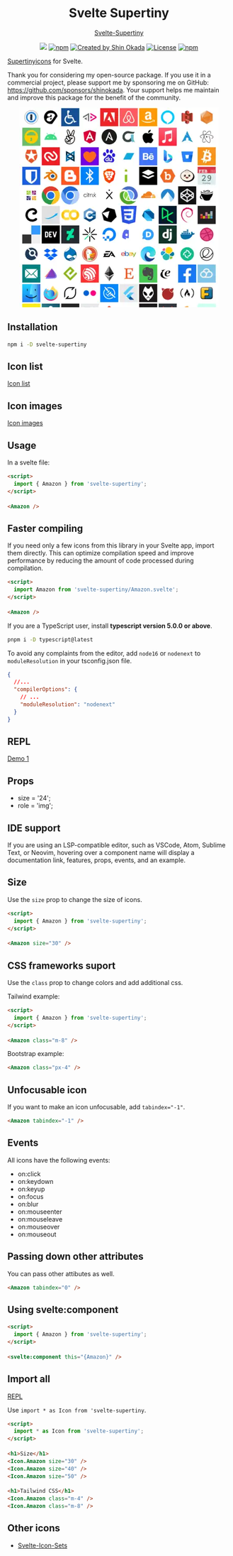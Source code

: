 <h1 align="center">Svelte Supertiny</h1>

<p align="center">
<a href="https://shinokada.github.io/svelte-supertiny">Svelte-Supertiny</a>
</p>

<p align="center">
<a href="https://github.com/sponsors/shinokada" target="_blank"><img src="https://img.shields.io/static/v1?label=Sponsor&message=%E2%9D%A4&logo=GitHub&color=%23fe8e86" height="25"></a>
<a href="https://www.npmjs.com/package/svelte-supertiny" rel="nofollow" target="_blank"><img src="https://img.shields.io/npm/v/svelte-supertiny" alt="npm" height="25"></a>
<a href="https://twitter.com/shinokada" rel="nofollow" target="_blank"><img src="https://img.shields.io/badge/created%20by-@shinokada-4BBAAB.svg" alt="Created by Shin Okada" height="25"></a>
<a href="https://opensource.org/licenses/MIT" rel="nofollow" target="_blank"><img src="https://img.shields.io/github/license/shinokada/svelte-supertiny" alt="License" height="25"></a>
<a href="https://www.npmjs.com/package/svelte-supertiny" rel="nofollow" target="_blank"><img src="https://img.shields.io/npm/dw/svelte-supertiny.svg" alt="npm" height="25"></a>
</p>

[Supertinyicons](https://github.com/edent/SuperTinyIcons) for Svelte.

Thank you for considering my open-source package. If you use it in a commercial project, please support me by sponsoring me on GitHub: https://github.com/sponsors/shinokada. Your support helps me maintain and improve this package for the benefit of the community.

<p align="center">
<img src="/static/images/svelte-supertiny-450.webp" width="450" />
</p>

## Installation

```sh
npm i -D svelte-supertiny
```

## Icon list

[Icon list](/icon-list.md)

## Icon images

[Icon images](/icon-images.md)

## Usage

In a svelte file:

```html
<script>
  import { Amazon } from 'svelte-supertiny';
</script>

<Amazon />
```

## Faster compiling

If you need only a few icons from this library in your Svelte app, import them directly. This can optimize compilation speed and improve performance by reducing the amount of code processed during compilation.

```html
<script>
  import Amazon from 'svelte-supertiny/Amazon.svelte';
</script>

<Amazon />
```

If you are a TypeScript user, install **typescript version 5.0.0 or above**.

```sh
pnpm i -D typescript@latest
```

To avoid any complaints from the editor, add `node16` or `nodenext` to `moduleResolution` in your tsconfig.json file.

```json
{
  //...
  "compilerOptions": {
    // ...
    "moduleResolution": "nodenext"
  }
}
```

## REPL

[Demo 1](https://svelte.dev/repl/89542341632d4827ab30491ef95df6eb)

## Props

- size = '24';
- role = 'img';

## IDE support

If you are using an LSP-compatible editor, such as VSCode, Atom, Sublime Text, or Neovim, hovering over a component name will display a documentation link, features, props, events, and an example.

## Size

Use the `size` prop to change the size of icons.

```html
<script>
  import { Amazon } from 'svelte-supertiny';
</script>

<Amazon size="30" />
```

## CSS frameworks suport

Use the `class` prop to change colors and add additional css.

Tailwind example:

```html
<script>
  import { Amazon } from 'svelte-supertiny';
</script>

<Amazon class="m-8" />
```

Bootstrap example:

```html
<Amazon class="px-4" />
```

## Unfocusable icon

If you want to make an icon unfocusable, add `tabindex="-1"`.

```html
<Amazon tabindex="-1" />
```

## Events

All icons have the following events:

- on:click
- on:keydown
- on:keyup
- on:focus
- on:blur
- on:mouseenter
- on:mouseleave
- on:mouseover
- on:mouseout

## Passing down other attributes

You can pass other attibutes as well.

```html
<Amazon tabindex="0" />
```

## Using svelte:component

```html
<script>
  import { Amazon } from 'svelte-supertiny';
</script>

<svelte:component this="{Amazon}" />
```

## Import all

[REPL](https://svelte.dev/repl/6b2057d58c3841fc9f37b67960f02e27)

Use `import * as Icon from 'svelte-supertiny`.

```html
<script>
  import * as Icon from 'svelte-supertiny';
</script>

<h1>Size</h1>
<Icon.Amazon size="30" />
<Icon.Amazon size="40" />
<Icon.Amazon size="50" />

<h1>Tailwind CSS</h1>
<Icon.Amazon class="m-4" />
<Icon.Amazon class="m-8" />
```

## Other icons

- [Svelte-Icon-Sets](https://svelte-svg-icons.vercel.app/)
